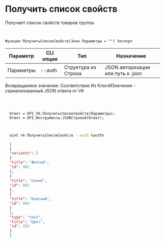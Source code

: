 ﻿---
sidebar_position: 1
---

# Получить список свойств
 Получает список свойств товаров группы


<br/>


`Функция ПолучитьСписокСвойств(Знач Параметры = "") Экспорт`

  | Параметр | CLI опция | Тип | Назначение |
  |-|-|-|-|
  | Параметры | --auth | Структура из Строка | JSON авторизации или путь к .json |

  
  Возвращаемое значение:   Соответствие Из КлючИЗначение - сериализованный JSON ответа от VK 

<br/>




```bsl title="Пример кода"
  
  Ответ = OPI_VK.ПолучитьСписокСвойств(Параметры);
  Ответ = OPI_Инструменты.JSONСтрокой(Ответ);
  
```
	


```sh title="Пример команды CLI"
    
  oint vk ПолучитьСписокСвойств --auth %auth%

```

```json title="Результат"
  [
  {
  "variants": [
  {
  "title": "Желтый",
  "id": 962
  },
  {
  "title": "Синий",
  "id": 963
  },
  {
  "title": "Красный",
  "id": 964
  }
  ],
  "type": "text",
  "title": "Цвет",
  "id": 255
  }
  ]
```

